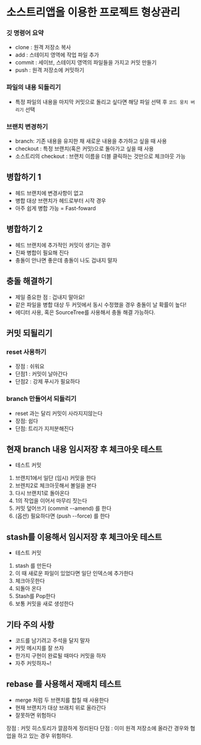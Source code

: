 # 소스트리앱을 이용한 프로젝트 형상관리 

### 깃 명령어 요약
- clone : 원격 저장소 복사
- add : 스테이지 영역에 작업 파일 추가
- commit : 세이브, 스테이지 영역의 파일들을 가지고 커밋 만들기
- push : 원격 저장소에 커밋하기

### 파일의 내용 되돌리기
- 특정 파일의 내용을 마지막 커밋으로 돌리고 싶다면 해당 파일 선택 후 `코드 뭉치 버리기` 선택

### 브랜치 변경하기
- branch: 기존 내용을 유지한 채 새로운 내용을 추가하고 싶을 때 사용
- checkout : 특정 브랜치(혹은 커밋)으로 돌아가고 싶을 때 사용
- 소스트리의 checkout : 브랜치 이름을 더블 클릭하는 것만으로 체크아웃 가능

## 병합하기 1
- 헤드 브랜치에 변경사항이 없고
- 병합 대상 브랜치가 헤드로부터 시작 경우
- 아주 쉽게 병합 가능 = Fast-foward

## 병합하기 2
- 헤드 브랜치에 추가적인 커밋이 생기는 경우
- 진짜 병합이 필요해 진다
- 충돌이 안나면 좋은데 충돌이 나도 겁내지 말자

## 충돌 해결하기
- 제일 중요한 점 : 겁내지 말아요!
- 같은 파일을 병합 대상 두 커밋에서 동시 수정했을 경우 충돌이 날 확률이 높다!
- 에디터 사용, 혹은 SourceTree를 사용해서 충돌 해결 가능하다.

## 커밋 되될리기

### reset 사용하기
- 장점 : 쉬워요
- 단점1 : 커밋이 날아간다
- 단점2 : 강제 푸시가 필요하다

### branch 만들어서 되돌리기
- reset 과는 달리 커밋이 사라지지않는다
- 장점: 쉽다
- 단점: 트리가 지저분해진다


## 현재 branch 내용 임시저장 후 체크아웃 테스트
- 테스트 커밋

1. 브랜치1에서 일단 (임시) 커밋을 한다
2. 브렌치2로 체크아웃해서 볼일을 본다
3. 다시 브랜치1로 돌아온다
4. 1의 작업을 이어서 마무리 짓는다
5. 커밋 덮어쓰기 (commit --amend) 를 한다
6. (옵션) 필요하다면 (push --force) 를 한다

## stash를 이용해서 임시저장 후 체크아웃 테스트
- 테스트 커밋

1. stash 를 만든다
2. 이 때 새로운 파일이 있었다면 일단 인덱스에 추가한다
3. 체크아웃한다
4. 되돌아 온다
5. Stash를 Pop한다
6. 보통 커밋을 새로 생성한다

## 기타 주의 사항
- 코드를 남기려고 주석을 달지 말자
- 커밋 메시지를 잘 쓰자
- 한가지 구현이 완료될 때마다 커밋을 하자
- 자주 커밋하자~!

##  rebase 를 사용해서 재배치 테스트
- merge 처럼 두 브랜치를 합칠 때 사용한다
- 현재 브랜치가 대상 브래치 위로 올라간다
- 잘못하면 위험하다

장점 : 커밋 히스토리가 깔끔하게 정리된다
단점 : 이미 원격 저장소에 올라간 경우와 협업을 하고 있는 경우 위험하다.
